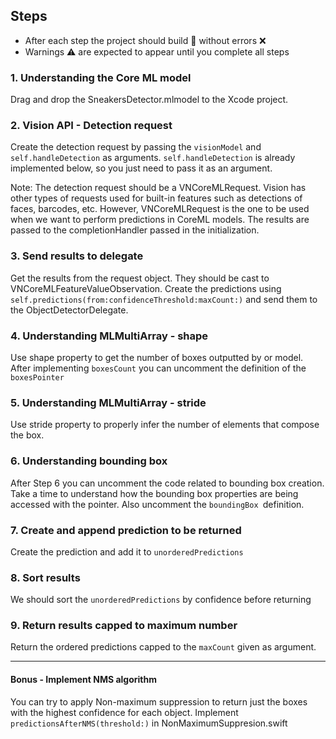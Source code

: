 ## Steps
* After each step the project should build 👷 without errors ❌  
* Warnings ⚠️ are expected to appear until you complete all steps

### 1. Understanding the Core ML model 
Drag and drop the SneakersDetector.mlmodel to the Xcode project.
### 2. Vision API - Detection request

Create the detection request by passing the `visionModel` and `self.handleDetection` as arguments. `self.handleDetection` is already implemented below, so you just need to pass it as an argument.

Note: The detection request should be a VNCoreMLRequest. Vision has other types of requests used for built-in features such as detections of faces, barcodes, etc. However, VNCoreMLRequest is the one to be used when we want to perform predictions in CoreML models. The results are passed to the completionHandler passed in the initialization.

### 3. Send results to delegate
Get the results from the request object. They should be cast to VNCoreMLFeatureValueObservation.
Create the predictions using `self.predictions(from:confidenceThreshold:maxCount:)` and send them to the ObjectDetectorDelegate.

### 4. Understanding MLMultiArray - shape
Use shape property to get the number of boxes outputted by or model. After implementing `boxesCount` you can uncomment the definition of the `boxesPointer`

### 5. Understanding MLMultiArray - stride
Use stride property to properly infer the number of elements that compose the box.

### 6. Understanding bounding box
After Step 6 you can uncomment the code related to bounding box creation.
Take a time to understand how the bounding box properties are being accessed with the pointer. Also uncomment the `boundingBox `definition.

### 7. Create and append prediction to be returned
Create the prediction and add it to `unorderedPredictions`

### 8. Sort results
We should sort the `unorderedPredictions` by confidence before returning

### 9. Return results capped to maximum number
Return the ordered predictions capped to the `maxCount` given as argument.

___
#### Bonus - Implement NMS algorithm
You can try to apply Non-maximum suppression to return just the boxes with the highest confidence for each object. Implement `predictionsAfterNMS(threshold:)` in NonMaximumSuppresion.swift
